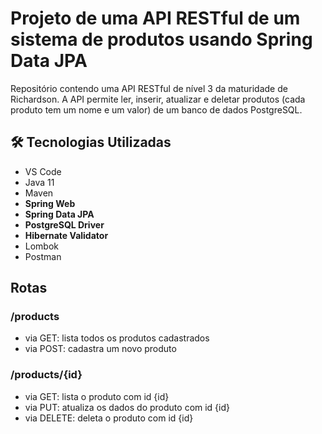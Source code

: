 <h1>Projeto de uma API RESTful de um sistema de produtos usando Spring Data JPA </h1>
<p> Repositório contendo uma API RESTful de nível 3 da maturidade de Richardson. A API permite ler, inserir, atualizar e deletar produtos (cada produto tem um nome e um valor) de um banco de dados PostgreSQL.<br>





<h2>🛠 Tecnologias Utilizadas</h2>

<ul>
    <li>VS Code</li>
    <li>Java 11</li>
    <li>Maven</li>
    <li><strong>Spring Web</strong></li>
    <li><strong>Spring Data JPA</strong></li>
    <li><strong>PostgreSQL Driver</strong></li>
    <li><strong>Hibernate Validator</strong></li>
    <li>Lombok</li>
    <li>Postman</li>
</ul>

<h2>Rotas</h2>
<h3>/products</h3>
<ul>
<li>via GET: lista todos os produtos cadastrados</li>
<li>via POST: cadastra um novo produto </li>
</ul>
<h3>/products/{id}</h3>
<ul>
<li>via GET: lista o produto com id {id}</li>
<li>via PUT: atualiza os dados do produto com id {id}</li>
<li>via DELETE: deleta o produto com id {id}</li>
</ul>




